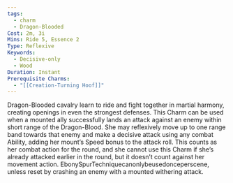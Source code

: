 ```yaml
---
tags:
  - charm
  - Dragon-Blooded
Cost: 2m, 3i
Mins: Ride 5, Essence 2
Type: Reflexive
Keywords:
  - Decisive-only
  - Wood
Duration: Instant
Prerequisite Charms:
  - "[[Creation-Turning Hoof]]"
---
```

Dragon-Blooded cavalry learn to ride and fight together in martial harmony, creating openings in even the strongest defenses. This Charm can be used when a mounted ally successfully lands an attack against an enemy within short range of the Dragon-Blood. She may reflexively move up to one range band towards that enemy and make a decisive attack using any combat Ability, adding her mount’s Speed bonus to the attack roll. This counts as her combat action for the round, and she cannot use this Charm if she’s already attacked earlier in the round, but it doesn’t count against her movement action. EbonySpurTechniquecanonlybeusedonceperscene, unless reset by crashing an enemy with a mounted withering attack.